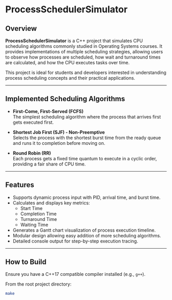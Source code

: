 # ProcessSchedulerSimulator

## Overview

**ProcessSchedulerSimulator** is a C++ project that simulates CPU scheduling algorithms commonly studied in Operating Systems courses. It provides implementations of multiple scheduling strategies, allowing users to observe how processes are scheduled, how wait and turnaround times are calculated, and how the CPU executes tasks over time.

This project is ideal for students and developers interested in understanding process scheduling concepts and their practical applications.

---

## Implemented Scheduling Algorithms

- **First-Come, First-Served (FCFS)**  
  The simplest scheduling algorithm where the process that arrives first gets executed first.

- **Shortest Job First (SJF) - Non-Preemptive**  
  Selects the process with the shortest burst time from the ready queue and runs it to completion before moving on.

- **Round Robin (RR)**  
  Each process gets a fixed time quantum to execute in a cyclic order, providing a fair share of CPU time.

---

## Features

- Supports dynamic process input with PID, arrival time, and burst time.
- Calculates and displays key metrics:
  - Start Time
  - Completion Time
  - Turnaround Time
  - Waiting Time
- Generates a Gantt chart visualization of process execution timeline.
- Modular design allowing easy addition of more scheduling algorithms.
- Detailed console output for step-by-step execution tracing.

---

## How to Build

Ensure you have a C++17 compatible compiler installed (e.g., `g++`).

From the root project directory:

```bash
make
